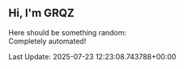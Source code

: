 ## Hi, I'm GRQZ
Here should be something random:  
Completely automated!

Last Update: 2025-07-23 12:23:08.743788+00:00
